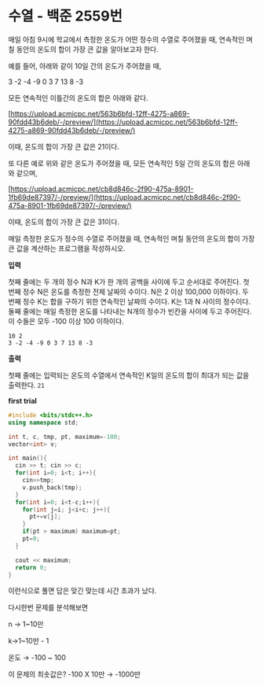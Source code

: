 # 수열 - 백준 2559번

매일 아침 9시에 학교에서 측정한 온도가 어떤 정수의 수열로 주어졌을 때, 연속적인 며칠 동안의 온도의 합이 가장 큰 값을 알아보고자 한다.

예를 들어, 아래와 같이 10일 간의 온도가 주어졌을 때,

3 -2 -4 -9 0 3 7 13 8 -3

모든 연속적인 이틀간의 온도의 합은 아래와 같다.

[https://upload.acmicpc.net/563b6bfd-12ff-4275-a869-90fdd43b6deb/-/preview/](https://upload.acmicpc.net/563b6bfd-12ff-4275-a869-90fdd43b6deb/-/preview/)

이때, 온도의 합이 가장 큰 값은 21이다.

또 다른 예로 위와 같은 온도가 주어졌을 때, 모든 연속적인 5일 간의 온도의 합은 아래와 같으며,

[https://upload.acmicpc.net/cb8d846c-2f90-475a-8901-1fb69de87397/-/preview/](https://upload.acmicpc.net/cb8d846c-2f90-475a-8901-1fb69de87397/-/preview/)

이때, 온도의 합이 가장 큰 값은 31이다.

매일 측정한 온도가 정수의 수열로 주어졌을 때, 연속적인 며칠 동안의 온도의 합이 가장 큰 값을 계산하는 프로그램을 작성하시오.

**입력**

첫째 줄에는 두 개의 정수 N과 K가 한 개의 공백을 사이에 두고 순서대로 주어진다. 첫 번째 정수 N은 온도를 측정한 전체 날짜의 수이다. N은 2 이상 100,000 이하이다. 두 번째 정수 K는 합을 구하기 위한 연속적인 날짜의 수이다. K는 1과 N 사이의 정수이다. 둘째 줄에는 매일 측정한 온도를 나타내는 N개의 정수가 빈칸을 사이에 두고 주어진다. 이 수들은 모두 -100 이상 100 이하이다.

```
10 2
3 -2 -4 -9 0 3 7 13 8 -3
```

**출력**

첫째 줄에는 입력되는 온도의 수열에서 연속적인 K일의 온도의 합이 최대가 되는 값을 출력한다.
`21`

**first trial**

```cpp
#include <bits/stdc++.h>
using namespace std;

int t, c, tmp, pt, maximum=-100;
vector<int> v;

int main(){
  cin >> t; cin >> c;
  for(int i=0; i<t; i++){
    cin>>tmp;
    v.push_back(tmp);
  }
  for(int i=0; i<t-c;i++){
    for(int j=i; j<i+c; j++){
      pt+=v[j];
    }
    if(pt > maximum) maximum=pt;
    pt=0;
  }

  cout << maximum;
  return 0;
}
```

이런식으로 풀면 답은 맞긴 맞는데 시간 초과가 났다.

다시한번 문제를 분석해보면

n → 1~10만

k→1~10만 - 1

온도 → -100 ~ 100

이 문제의 최솟값은? -100 X 10만 → -1000만